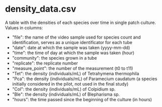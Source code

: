 
# density_data.csv
A table with the densities of each species over time in single patch culture. Values in columns:

- "file": the name of the video sample used for species count and identification, serves as a unique identificator for each tube
- "date": date at which the sample was taken (yyyy-mm-dd)
- "time": the time of day at which the sample was taken (hour)
- "community": the species grown in a tube
- "replicate": the replicate number
- "measure_point": the number of the measurement (t0 to t11)
- "Tet": the density (individuals/mL) of Tetrahymena thermophila
- "Pca": the density (individuals/mL) of Paramecium caudatum (a species initially considered in the pilot, not used in the final study)
- "Col": the density (individuals/mL) of Colpidium sp.
- "Ble": the density (individuals/mL) of Blepharisma sp.
- "hours": the time passed since the beginning of the culture (in hours)

